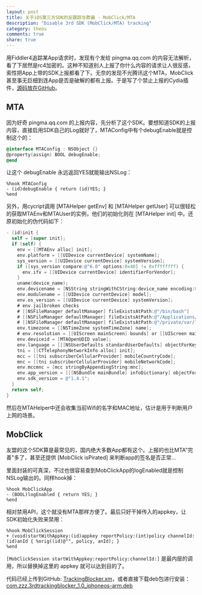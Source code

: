 ```yaml
---
layout: post
title: 关于iOS第三方SDK的反跟踪与欺骗 - MobClick/MTA
description: "Disable 3rd SDK (MobClick/MTA) tracking"
category: theos
comments: true
share: true
---
```


用Fiddler4追踪某App请求时，发现有个发给 pingma.qq.com 的内容无法解析，看了下居然是rc4加密的。这种不知道别人上报了你什么内容的请求让人很反感，索性把App上带的SDK上报都看了下。无奈的发现不光腾讯这个MTA，MobClick甚至事无巨细到连App是否是破解的都有上报。于是写了个禁止上报的Cydia插件，[源码放在GitHub](https://github.com/upbit/iOS_3rdTrackingBlocker)。

## MTA

因为好奇 pingma.qq.com 的上报内容，先分析了这个SDK。要想知道SDK的上报内容，直接启用SDK自己的Log就好了，MTAConfig中有个debugEnable就是控制这个的：

~~~objective-c
@interface MTAConfig : NSObject {}
@property(assign) BOOL debugEnable;
@end
~~~

让这个 debugEnable 永远返回YES就能输出NSLog：

~~~logos
%hook MTAConfig
- (id)debugEnable { return (id)YES; }
%end
~~~

另外，用cycript调用 [MTAHelper getEnv] 和 [MTAHelper getUser] 可以很轻松的获取MTAEnv和MTAUser的实例，他们的初始化则在 [MTAHelper init] 中。还原初始化的伪代码如下：

~~~objective-c
- (id)init {
  self = [super init];
  if (self) {
    env = [[MTAEnv alloc] init];
    env.platform = [[UIDevice currentDevice] systemName];
    sys_version = [[UIDevice currentDevice] systemVersion];
    if ([sys_version compare:@"6.0" options:0x40] != 0xffffffff) {
      env.ifv = [[UIDevice currentDevice] identifierForVendor];
    }
    uname(device_name);
    env.devicename = [NSString stringWithCString:device_name encoding:0x4];
    env.modulename = [[UIDevice currentDevice] model];
    env.os_version = [[UIDevice currentDevice] systemVersion];
    # env.jailbroken checks
    # [[NSFileManager defaultManager] fileExistsAtPath:@"/bin/bash"]
    # [[NSFileManager defaultManager] fileExistsAtPath:@"/Applications/Cydia.app"]
    # [[NSFileManager defaultManager] fileExistsAtPath:@"/private/var/lib/apt"]
    env.timezone = [[NSTimeZone systemTimeZone] name];
    # env.resolution = [[UIScreen mainScreen] bounds] or [[UIScreen mainScreen] scale]
    env.deviceid = [MTAOpenUDID value];
    env.language = [[[NSUserDefaults standardUserDefaults] objectForKey:@"AppleLanguages"] objectAtIndex:0];
    tni = [[CTTelephonyNetworkInfo alloc] init];
    mcc = [[tni subscriberCellularProvider] mobileCountryCode];
    mnc = [[tni subscriberCellularProvider] mobileNetworkCode];
    env.mccmnc = [mcc stringByAppendingString:mnc];
    env.app_version = [[[NSBundle mainBundle] infoDictionary] objectForKey:@"CFBundleShortVersionString"];
    env.sdk_version = @"1.4.1";
  }
  return self;
}
~~~

然后在MTAHelper中还会收集当前Wifi的名字和MAC地址，估计是用于判断用户上网的场景。

## MobClick

友盟的这个SDK算是最常见的，国内绝大多数App都有这个。上报的也比MTA"完善"多了，甚至还提供 [MobClick isPirated] 来判断app的签名是否正常...

里面封装的可真深，不过也很容易查到MobClickApp的logEnabled就是控制NSLog输出的。同样hook掉：

~~~logos
%hook MobClickApp
- (BOOL)logEnabled { return YES; }
%end
~~~

相对禁用API，这个就没有MTA那样方便了。最后只好干掉传入的appkey，让SDK初始化失败来禁用：

~~~logos
%hook MobClickSession
+ (void)startWithAppkey:(id)appkey reportPolicy:(int)policy channelId:(id)anId { %orig((id)@"", policy, anId); }
%end
~~~

`[MobClickSession startWithAppkey:reportPolicy:channelId:]` 是最内层的调用，所以替换掉这里的 appkey 就可以达到目的了。

代码已经上传到GitHub: [TrackingBlocker.xm](https://github.com/upbit/iOS_3rdTrackingBlocker/blob/master/TrackingBlocker.xm)，或者直接下载deb包进行安装：[com.zzz.3rdtrackingblocker_1.0_iphoneos-arm.deb](http://blog.imaou.com/uploads/com.zzz.3rdtrackingblocker_1.0_iphoneos-arm.deb)

